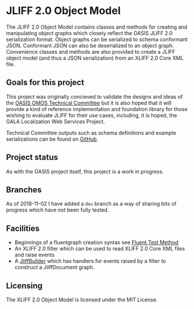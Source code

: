 ﻿# JLIFF 2.0 Object Model
The JLIFF 2.0 Object Model contains classes and methods for creating and manipulating object graphs which closely reflect the OASIS JLIFF 2.0 serialization format. Object graphs can be serialized to schema conformant JSON. Conformant JSON can also be deserialized to an object graph. Convenience classes and methods are also provided to create a JLIFF object model (and thus a JSON serialization) from an XLIFF 2.0 Core XML file.

## Goals for this project
This project was originally concieved to validate the designs and ideas of the [OASIS OMOS Technical Committee](https://www.oasis-open.org/committees/tc_home.php?wg_abbrev=xliff-omos) but it is also hoped that it will provide a kind of reference implementation and foundation library for those wishing to evaluate JLIFF for their use cases, including, it is hoped, the GALA Localization Web Services Project.

Technical Committee outputs such as schema definitions and example serializations can be found on [GitHub](https://github.com/oasis-tcs/xliff-omos-jliff).

## Project status
As with the OASIS project itself, this project is a work in progress.

## Branches ##
As of 2018-11-02 I have added a `dev` branch as a way of sharing bits of progress which have not been fully tested.

## Facilities
* Beginnings of a fluentgraph creation syntax see [Fluent Test Method](Jliff.Tests/XliffBookModel.cs)
* An XLIFF 2.0 filter which can be used to read XLIFF 2.0 Core XML files and raise events
* A [JliffBuilder](Jliff.Graph/Serialization/JliffBuilder.cs) which has handlers for events raised by a filter to construct a JliffDocument graph.

## Licensing
The XLIFF 2.0 Object Model is licensed under the MIT License.
